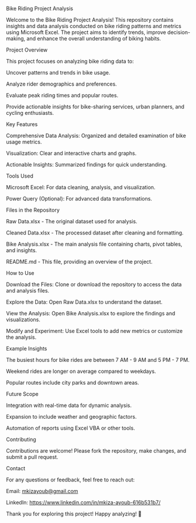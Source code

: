 Bike Riding Project Analysis

Welcome to the Bike Riding Project Analysis! This repository contains insights and data analysis conducted on bike riding patterns and metrics using Microsoft Excel. The project aims to identify trends, improve decision-making, and enhance the overall understanding of biking habits.

Project Overview

This project focuses on analyzing bike riding data to:

Uncover patterns and trends in bike usage.

Analyze rider demographics and preferences.

Evaluate peak riding times and popular routes.

Provide actionable insights for bike-sharing services, urban planners, and cycling enthusiasts.

Key Features

Comprehensive Data Analysis: Organized and detailed examination of bike usage metrics.

Visualization: Clear and interactive charts and graphs.

Actionable Insights: Summarized findings for quick understanding.

Tools Used

Microsoft Excel: For data cleaning, analysis, and visualization.

Power Query (Optional): For advanced data transformations.

Files in the Repository

Raw Data.xlsx - The original dataset used for analysis.

Cleaned Data.xlsx - The processed dataset after cleaning and formatting.

Bike Analysis.xlsx - The main analysis file containing charts, pivot tables, and insights.

README.md - This file, providing an overview of the project.

How to Use

Download the Files: Clone or download the repository to access the data and analysis files.

Explore the Data: Open Raw Data.xlsx to understand the dataset.

View the Analysis: Open Bike Analysis.xlsx to explore the findings and visualizations.

Modify and Experiment: Use Excel tools to add new metrics or customize the analysis.

Example Insights

The busiest hours for bike rides are between 7 AM - 9 AM and 5 PM - 7 PM.

Weekend rides are longer on average compared to weekdays.

Popular routes include city parks and downtown areas.

Future Scope

Integration with real-time data for dynamic analysis.

Expansion to include weather and geographic factors.

Automation of reports using Excel VBA or other tools.

Contributing

Contributions are welcome! Please fork the repository, make changes, and submit a pull request.

Contact

For any questions or feedback, feel free to reach out:

Email: mkizayoub@gmail.com

LinkedIn: https://www.linkedin.com/in/mkiza-ayoub-616b531b7/

Thank you for exploring this project! Happy analyzing! 🚴

